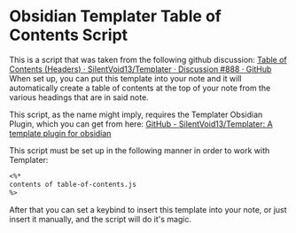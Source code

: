 # Obsidian Templater Table of Contents Script

This is a script that was taken from the following github discussion: [Table of Contents (Headers) · SilentVoid13/Templater · Discussion #888 · GitHub](https://github.com/SilentVoid13/Templater/discussions/888#discussioncomment-7204381)
When set up, you can put this template into your note and it will automatically create a table of contents at the top of your note from the various headings that are in said note.

This script, as the name might imply, requires the Templater Obsidian Plugin, which you can get from here: [GitHub - SilentVoid13/Templater: A template plugin for obsidian](https://github.com/SilentVoid13/Templater)

This script must be set up in the following manner in order to work with Templater:

```markdown
<%*
contents of table-of-contents.js
%>
```

After that you can set a keybind to insert this template into your note, or just insert it manually, and the script will do it's magic.

